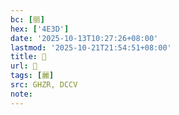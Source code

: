 ```yaml
---
bc: [丽]
hex: ['4E3D']
date: '2025-10-13T10:27:26+08:00'
lastmod: '2025-10-21T21:54:51+08:00'
title: 􂟮
url: 􂟮
tags: [麗]
src: GHZR, DCCV
note:
---
```

